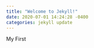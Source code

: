 ```yaml
---
title: "Welcome to Jekyll!"
date: 2020-07-01 14:24:28 -0400
categories: jekyll update
---
```

My First
